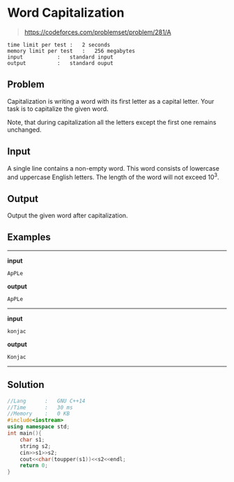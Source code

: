 # Word Capitalization

> https://codeforces.com/problemset/problem/281/A

```
time limit per test	:	2 seconds
memory limit per test	:	256 megabytes
input			:	standard input
output			:	standard ouput
```

## Problem

Capitalization is writing a word with its first letter as a capital letter. Your task is to capitalize the given word.

Note, that during capitalization all the letters except the first one remains unchanged.

## Input

A single line contains a non-empty word. This word consists of lowercase and uppercase English letters. The length of the word will not exceed 10<sup>3</sup>.

## Output

Output the given word after capitalization.

## Examples

---
**input**
```
ApPLe
```
**output**
```
ApPLe
```
---
**input**
```
konjac
```
**output**
```
Konjac
```
---

## Solution

```c++
//Lang		:	GNU C++14
//Time		:	30 ms
//Memory	:	0 KB
#include<iostream>
using namespace std;
int main(){
	char s1;
	string s2;
	cin>>s1>>s2;
	cout<<char(toupper(s1))<<s2<<endl;
	return 0;
}
```
